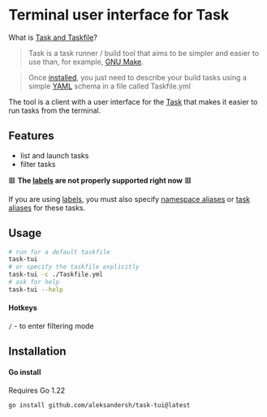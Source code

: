 # Terminal user interface for Task

What is [Task and Taskfile](https://taskfile.dev/)?
> Task is a task runner / build tool that aims to be simpler and easier to use than, for example, [GNU Make](https://www.gnu.org/software/make/).

> Once [installed](https://taskfile.dev/installation), you just need to describe your build tasks using a simple [YAML](http://yaml.org/) schema in a file called Taskfile.yml

The tool is a client with a user interface for the [Task](https://taskfile.dev/) that makes it easier to run tasks from the terminal.

## Features

- list and launch tasks
- filter tasks

🟥 __The [labels](https://taskfile.dev/usage/#overriding-task-name) are not properly supported right now__ 🟥

If you are using [labels](https://taskfile.dev/usage/#overriding-task-name), you must also specify [namespace aliases](https://taskfile.dev/usage/#namespace-aliases) or [task aliases](https://taskfile.dev/usage/#task-aliases) for these tasks.

## Usage

```bash
# run for a default taskfile
task-tui
# or specify the taskfile explicitly
task-tui -c ./Taskfile.yml
# ask for help
task-tui --help
```

#### Hotkeys

`/` - to enter filtering mode  

## Installation

#### Go install

Requires Go 1.22

```bash
go install github.com/aleksandersh/task-tui@latest
```
